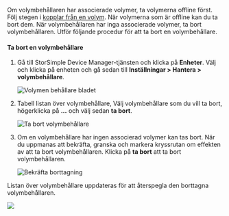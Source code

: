 <!--author=alkohli last changed: 01/23/18-->

Om volymbehållaren har associerade volymer, ta volymerna offline först. Följ stegen i [kopplar från en volym](../articles/storsimple/storsimple-8000-manage-volumes-u2.md#take-a-volume-offline). När volymerna som är offline kan du ta bort dem. När volymbehållaren har inga associerade volymer, ta bort volymbehållaren. Utför följande procedur för att ta bort en volymbehållare.

#### <a name="to-delete-a-volume-container"></a>Ta bort en volymbehållare
1. Gå till StorSimple Device Manager-tjänsten och klicka på **Enheter**. Välj och klicka på enheten och gå sedan till **Inställningar > Hantera > volymbehållare**.

    ![Volymen behållare bladet](./media/storsimple-8000-create-volume-container/createvolumecontainer2.png)

2. Tabell listan över volymbehållare, Välj volymbehållare som du vill ta bort, högerklicka på **...**  och välj sedan **ta bort**.

    ![Ta bort volymbehållare](./media/storsimple-8000-delete-volume-container/deletevolumecontainer1.png)

3. Om en volymbehållare har ingen associerad volymer kan tas bort. När du uppmanas att bekräfta, granska och markera kryssrutan om effekten av att ta bort volymbehållaren. Klicka på **ta bort** att ta bort volymbehållaren.

    ![Bekräfta borttagning](./media/storsimple-8000-delete-volume-container/deletevolumecontainer2.png)

Listan över volymbehållare uppdateras för att återspegla den borttagna volymbehållaren.

![](./media/storsimple-8000-delete-volume-container/deletevolumecontainer5.png)


